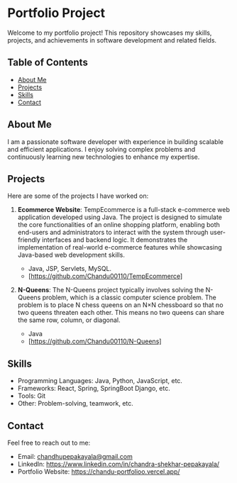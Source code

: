 # Portfolio Project

Welcome to my portfolio project! This repository showcases my skills, projects, and achievements in software development and related fields.

## Table of Contents

- [About Me](#about-me)
- [Projects](#projects)
- [Skills](#skills)
- [Contact](#contact)

## About Me

I am a passionate software developer with experience in building scalable and efficient applications. I enjoy solving complex problems and continuously learning new technologies to enhance my expertise.

## Projects

Here are some of the projects I have worked on:

1. **Ecommerce Website**: TempEcommerce is a full-stack e-commerce web application developed using Java. The project is designed to simulate the core functionalities of an online shopping platform, enabling both end-users and administrators to interact with the system through user-friendly interfaces and backend logic. It demonstrates the implementation of real-world e-commerce features while showcasing Java-based web development skills.
   - Java, JSP, Servlets, MySQL.
   - [https://github.com/Chandu00110/TempEcommerce]

2. **N-Queens**: The N-Queens project typically involves solving the N-Queens problem, which is a classic computer science problem. The problem is to place N chess queens on an N×N chessboard so that no two queens threaten each other. This means no two queens can share the same row, column, or diagonal.
   - Java
   - [https://github.com/Chandu00110/N-Queens]

## Skills

- Programming Languages: Java, Python, JavaScript, etc.
- Frameworks: React, Spring, SpringBoot Django, etc.
- Tools: Git
- Other: Problem-solving, teamwork, etc.

## Contact

Feel free to reach out to me:

- Email: chandhupepakayala@gmail.com
- LinkedIn: https://www.linkedin.com/in/chandra-shekhar-pepakayala/
- Portfolio Website: https://chandu-portfolioo.vercel.app/